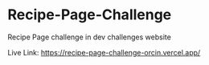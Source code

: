 # Recipe-Page-Challenge
Recipe Page challenge in dev challenges website

Live Link: https://recipe-page-challenge-orcin.vercel.app/
